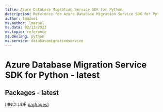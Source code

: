 ```yaml
---
title: Azure Database Migration Service SDK for Python
description: Reference for Azure Database Migration Service SDK for Python
author: lmazuel
ms.author: lmazuel
ms.data: 02/13/2023
ms.topic: reference
ms.devlang: python
ms.service: databasemigrationservice
---
```

# Azure Database Migration Service SDK for Python - latest
## Packages - latest
[!INCLUDE [packages](database-migration-service-index.md)]